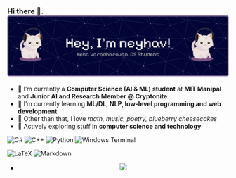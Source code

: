 ### Hi there 👋. ![Header](./github-header-banner.png)
* 🔭 I’m currently a **Computer Science (AI & ML) student** at **MIT Manipal** and **Junior AI and Research Member @ Cryptonite**
* 🌱 I’m currently learning **ML/DL, NLP, low-level programming and web development**
* 🤝 Other than that, I love *math, music, poetry, blueberry cheesecakes*
* 🤔 Actively exploring stuff in **computer science and technology**


![C#](https://img.shields.io/badge/c%23-%23239120.svg?style=for-the-badge&logo=csharp&logoColor=white)
![C++](https://img.shields.io/badge/c++-%2300599C.svg?style=for-the-badge&logo=c%2B%2B&logoColor=white)
![Python](https://img.shields.io/badge/python-3670A0?style=for-the-badge&logo=python&logoColor=ffdd54)
![Windows Terminal](https://img.shields.io/badge/Windows%20Terminal-%234D4D4D.svg?style=for-the-badge&logo=windows-terminal&logoColor=white)


![LaTeX](https://img.shields.io/badge/latex-%23008080.svg?style=for-the-badge&logo=latex&logoColor=white)
![Markdown](https://img.shields.io/badge/markdown-%23000000.svg?style=for-the-badge&logo=markdown&logoColor=white)

* <p align="center">
  <a href="https://spotify-github-profile.kittinanx.com/api/view?uid=fxel1c7erq638bbh6usr4k174&redirect=true">
    <img src="https://spotify-github-profile.kittinanx.com/api/view?uid=fxel1c7erq638bbh6usr4k174&cover_image=true&theme=novatorem&show_offline=true&background_color=121212&interchange=false">
  </a>
</p>

